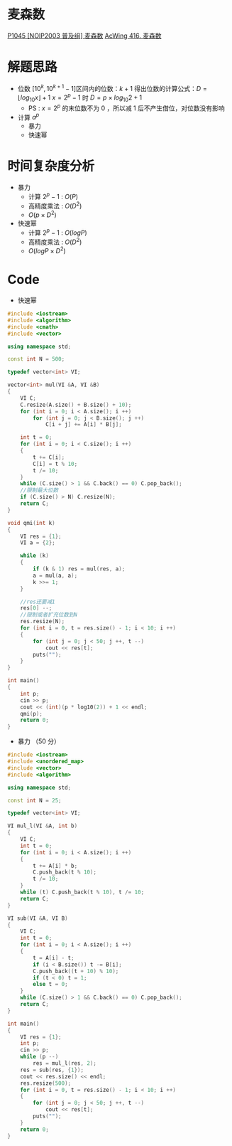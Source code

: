 # 麦森数
[P1045 [NOIP2003 普及组] 麦森数](https://www.luogu.com.cn/problem/P1045)
[AcWing 416. 麦森数](https://www.acwing.com/problem/content/418/)

# 解题思路
- 位数
   $[10^k,10^{k+1}-1]$区间内的位数：$k + 1$
   得出位数的计算公式：$D=\left \lfloor log_{10}x \right \rfloor + 1$ 
   $x=2^p-1$ 时 $D=p \times log_{10}2 + 1$
   - PS : $x=2^p$ 的末位数不为 $0$ ，所以减 $1$ 后不产生借位，对位数没有影响
- 计算 $a^p$
  - 暴力
  - 快速幂 
# 时间复杂度分析
- 暴力
  - 计算 $2^p-1$ : $O(P)$
  - 高精度乘法 : $O(D^2)$
  - $O(p \times D^2)$
- 快速幂 
  - 计算 $2^p-1$ : $O(logP)$
  - 高精度乘法 : $O(D^2)$
  - $O(logP \times D^2)$

# Code
- 快速幂
```cpp
#include <iostream>
#include <algorithm>
#include <cmath>
#include <vector>

using namespace std;

const int N = 500;

typedef vector<int> VI;

vector<int> mul(VI &A, VI &B)
{
    VI C;
    C.resize(A.size() + B.size() + 10);
    for (int i = 0; i < A.size(); i ++)
        for (int j = 0; j < B.size(); j ++)
            C[i + j] += A[i] * B[j];

    int t = 0;
    for (int i = 0; i < C.size(); i ++)
    {
        t += C[i];
        C[i] = t % 10;
        t /= 10;
    }
    while (C.size() > 1 && C.back() == 0) C.pop_back();
    //限制最大位数
    if (C.size() > N) C.resize(N);
    return C;
}

void qmi(int k)
{
    VI res = {1};
    VI a = {2};

    while (k)
    {
        if (k & 1) res = mul(res, a);
        a = mul(a, a);
        k >>= 1;
    }

    //res还要减1
    res[0] --;
    //限制或者扩充位数到N
    res.resize(N);
    for (int i = 0, t = res.size() - 1; i < 10; i ++)
    {
        for (int j = 0; j < 50; j ++, t --)
            cout << res[t];
        puts("");
    }
}

int main()
{
    int p;
    cin >> p;
    cout << (int)(p * log10(2)) + 1 << endl;
    qmi(p);
    return 0;
}
```
- 暴力 （$50$ 分）
```cpp
#include <iostream>
#include <unordered_map>
#include <vector>
#include <algorithm>

using namespace std;

const int N = 25;

typedef vector<int> VI;

VI mul_l(VI &A, int b)
{
    VI C;
    int t = 0;
    for (int i = 0; i < A.size(); i ++)
    {
        t += A[i] * b;
        C.push_back(t % 10);
        t /= 10;
    }
    while (t) C.push_back(t % 10), t /= 10;
    return C;
}

VI sub(VI &A, VI B)
{
    VI C;
    int t = 0;
    for (int i = 0; i < A.size(); i ++)
    {
        t = A[i] - t;
        if (i < B.size()) t -= B[i];
        C.push_back((t + 10) % 10);
        if (t < 0) t = 1;
        else t = 0;
    }
    while (C.size() > 1 && C.back() == 0) C.pop_back();
    return C;
}

int main()
{
    VI res = {1};
    int p;
    cin >> p;
    while (p --)
        res = mul_l(res, 2);
    res = sub(res, {1});
    cout << res.size() << endl;
    res.resize(500);
    for (int i = 0, t = res.size() - 1; i < 10; i ++)
    {
        for (int j = 0; j < 50; j ++, t --)
            cout << res[t];
        puts("");
    }
    return 0;
}
```

